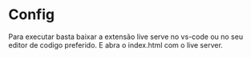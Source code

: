 # Config
Para executar basta baixar a extensão live serve no vs-code ou no seu editor de codigo preferido.
E abra o index.html com o live server.

